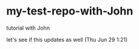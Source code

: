 # my-test-repo-with-John
 tutorial with John
 
 let's see if this updates as well (Thu Jun 29 1:21)
